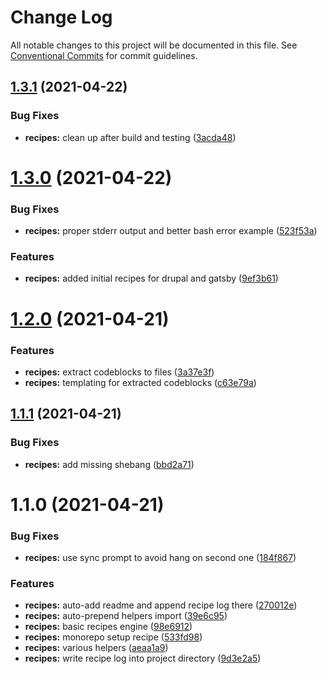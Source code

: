 # Change Log

All notable changes to this project will be documented in this file.
See [Conventional Commits](https://conventionalcommits.org) for commit guidelines.

## [1.3.1](https://github.com/AmazeeLabs/silverback-mono/compare/@amazeelabs/recipes@1.3.0...@amazeelabs/recipes@1.3.1) (2021-04-22)


### Bug Fixes

* **recipes:** clean up after build and testing ([3acda48](https://github.com/AmazeeLabs/silverback-mono/commit/3acda4895863dfe4eddc71c63e01e98389de75b1))





# [1.3.0](https://github.com/AmazeeLabs/silverback-mono/compare/@amazeelabs/recipes@1.2.0...@amazeelabs/recipes@1.3.0) (2021-04-22)


### Bug Fixes

* **recipes:** proper stderr output and better bash error example ([523f53a](https://github.com/AmazeeLabs/silverback-mono/commit/523f53a52792259f6e0a02e3d9f08a0873f7fd31))


### Features

* **recipes:** added initial recipes for drupal and gatsby ([9ef3b61](https://github.com/AmazeeLabs/silverback-mono/commit/9ef3b61abef0d576bd5e22f79f5444dc9acc89e0))





# [1.2.0](https://github.com/AmazeeLabs/silverback-mono/compare/@amazeelabs/recipes@1.1.1...@amazeelabs/recipes@1.2.0) (2021-04-21)


### Features

* **recipes:** extract codeblocks to files ([3a37e3f](https://github.com/AmazeeLabs/silverback-mono/commit/3a37e3ff30b5c21b52364832b18a101bf913497d))
* **recipes:** templating for extracted codeblocks ([c63e79a](https://github.com/AmazeeLabs/silverback-mono/commit/c63e79a11a49a544bbe1f7ccca98d4be6e35e0e2))





## [1.1.1](https://github.com/AmazeeLabs/silverback-mono/compare/@amazeelabs/recipes@1.1.0...@amazeelabs/recipes@1.1.1) (2021-04-21)


### Bug Fixes

* **recipes:** add missing shebang ([bbd2a71](https://github.com/AmazeeLabs/silverback-mono/commit/bbd2a71cd0186f9fc1efae6f2d80fb7c26ea320f))





# 1.1.0 (2021-04-21)


### Bug Fixes

* **recipes:** use sync prompt to avoid hang on second one ([184f867](https://github.com/AmazeeLabs/silverback-mono/commit/184f8674de3de011b38ca66f294aafad40d1c434))


### Features

* **recipes:** auto-add readme and append recipe log there ([270012e](https://github.com/AmazeeLabs/silverback-mono/commit/270012e78ca84ea787d2b0f9d08be7887973ca65))
* **recipes:** auto-prepend helpers import ([39e6c95](https://github.com/AmazeeLabs/silverback-mono/commit/39e6c95ecf0d92c056a41d96aca7be5876aa1459))
* **recipes:** basic recipes engine ([98e6912](https://github.com/AmazeeLabs/silverback-mono/commit/98e6912ea79086707dc657bb60f02ff375a085d7))
* **recipes:** monorepo setup recipe ([533fd98](https://github.com/AmazeeLabs/silverback-mono/commit/533fd98e83a7aa9a800f442b631a0d5b8554c0c6))
* **recipes:** various helpers ([aeaa1a9](https://github.com/AmazeeLabs/silverback-mono/commit/aeaa1a977d3c084aabb9d126dee0c7a385ed4af1))
* **recipes:** write recipe log into project directory ([9d3e2a5](https://github.com/AmazeeLabs/silverback-mono/commit/9d3e2a509404c96ff4581aab5713713bd1089108))
